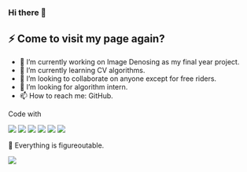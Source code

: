 ### Hi there 👋
## ⚡ Come to visit my page again? 

<!-- **FishCatCake/FishCatCake** is a ✨ _special_ ✨ repository because its `README.md` (this file) appears on your GitHub profile. -->

- 🔭 I’m currently working on Image Denosing as my final year project.
- 🌱 I’m currently learning CV algorithms.
- 👯 I’m looking to collaborate on anyone except for free riders.
- 🤔 I’m looking for algorithm intern.
- 📫 How to reach me: GitHub.

Code with  

![](https://img.shields.io/badge/Python-blue)
![](https://img.shields.io/badge/Tensorflow-orange)
![](https://img.shields.io/badge/Pytorch-red)
![](https://img.shields.io/badge/C++-blueviolet)
![](https://img.shields.io/badge/Vue.js-9cf)
![](https://img.shields.io/badge/SpringBoot-green)

💬 Everything is figureoutable.  

![](https://img.shields.io/badge/JetBrains-aficionado-brightgreen)





<!-- 
- 🔭 I’m currently working on loads of assignments...
- 🌱 I’m currently learning DotNet
- 👯 I’m looking to collaborate on anyone except for freeriders 
- 🤔 I’m looking for help with algorithms
- 💬 We could be friends as long as you like Zhou Shen or his songs :)
- 📫 How to reach me: GitHub -->
